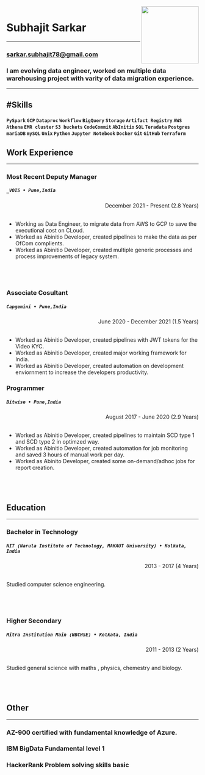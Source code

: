 <!--- PLEASE READ: In case you are not familiar with Markdown, only replace actual verbiage (or URL). Never remove anything surrounding the main verbiage since that is either HTML or Markdown and is needed for the resume to display correctly. -->
<!--- Replace the url below with a url pointing to your photo (round may be best) or delete the code below up to the name -->
<img src='https://avataaars.io/?avatarStyle=Circle&topType=ShortHairShortCurly&accessoriesType=Prescription02&hairColor=BrownDark&facialHairType=BeardLight&facialHairColor=BrownDark&clotheType=BlazerShirt&eyeType=Default&eyebrowType=Default&mouthType=Default&skinColor=Light' style="width:150px;" align="right"/>

<!--- Name -->
# Subhajit Sarkar
---

<!--- Contact information - likely not a phone number - this will be public on the web -->
### sarkar.subhajit78@gmail.com 

<!--- Introduction / Summary -->
### I am evolving data engineer, worked on multiple data warehousing project with varity of data migration experience.
---

<!--- Skills -->
#Skills
---

#### `PySpark` `GCP` `Dataproc` `Workflow` `BigQuery` `Storage` `Artifact Registry` `AWS` `Athena` `EMR cluster` `S3 buckets` `CodeCommit` `AbInitio` `SQL` `Teradata` `Postgres` `mariaDB` `mySQL` `Unix` `Python` `Jupyter Notebook` `Docker` `Git` `GitHub` `Terraform`

<!--- Work Experience -->
## Work Experience
---

### Most Recent Deputy Manager
##### `_VOIS • Pune,India`

<div align="right"> 
December 2021 - Present (2.8 Years)
<br><br>
</div>

<div align='left'>
<ul>
        <li>Working as Data Engineer, to migrate data from AWS to GCP to save the executional cost on CLoud. </li>
        <li>Worked as Abinitio Developer, created pipelines to make the data as per OfCom complients.</li>
        <li>Worked as Abinitio Developer, created multiple generic processes and process improvements of legacy system.</li>
</ul>
</div>

## &nbsp;

### Associate Cosultant
##### `Capgemini • Pune,India`

<div align="right"> 
June 2020 - December 2021 (1.5 Years)
<br><br>
</div>

<div align='left'>
<ul>
        <li>Worked as Abinitio Developer, created pipelines with JWT tokens for the Video KYC.</li>
        <li>Worked as Abinitio Developer, created major working framework for India.</li>
        <li>Worked as Abinitio Developer, created automation on development enviornment to increase the developers productivity.</li>
</ul>
</div>

### Programmer
##### `Bitwise • Pune,India`

<div align="right"> 
August 2017 - June 2020 (2.9 Years)
<br><br>
</div>

<div align='left'>
<ul>
        <li>Worked as Abinitio Developer, created pipelines to maintain SCD type 1 and SCD type 2 in optimzed way.</li>
        <li>Worked as Abinitio Developer, created automation for job monitoring and saved 3 hours of manual work per day.</li>
        <li>Worked as Abinito Developer, created some on-demand/adhoc jobs for report creation.</li>
</ul>
</div>

## &nbsp;

<!--- Education & other information goes below -->

## Education
---

### Bachelor in Technology
##### `NIT (Narula Institute of Technology, MAKAUT University) • Kolkata, India`

<div align="right"> 
2013 - 2017 (4 Years)
<br><br>
</div>

Studied computer science engineering.

## &nbsp;

### Higher Secondary
##### `Mitra Institution Main (WBCHSE) • Kolkata, India`

<div align="right"> 
2011 - 2013 (2 Years)
<br><br>
</div>

Studied general science with maths , physics, chemestry and biology.

## &nbsp;

## Other
---
### AZ-900 certified with fundamental knowledge of Azure.
### IBM BigData Fundamental level 1
### HackerRank Problem solving skills basic
